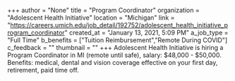 +++
author = "None"
title = "Program Coordinator"
organization = "Adolescent Health Initiative"
location = "Michigan"
link = "https://careers.umich.edu/job_detail/192752/adolescent_health_initiative_program_coordinator"
created_at = "January 13, 2021, 5:09 PM"
a_job_type = "Full Time"
b_benefits = ["Tuition Reimbursement","Remote During COVID"]
c_feedback = ""
thumbnail = ""
+++
Adolescent Health Initiative is hiring a Program Coordinator in MI (remote until safe), salary: $48,000 - $50,000. Benefits: medical, dental and vision coverage effective on your  first day, retirement, paid time off. 